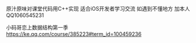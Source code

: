 
原汁原味对课堂代码用C++实现  适合iOS开发者学习交流 
如遇到不懂地方 加本人QQ1060545231 

小码哥恋上数据结构第一季
https://ke.qq.com/course/385223#term_id=100459236
